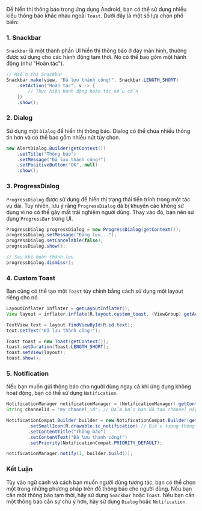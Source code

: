Để hiển thị thông báo trong ứng dụng Android, bạn có thể sử dụng nhiều kiểu thông báo khác nhau ngoài `Toast`. Dưới đây là một số lựa chọn phổ biến:

### 1. **Snackbar**
`Snackbar` là một thành phần UI hiển thị thông báo ở đáy màn hình, thường được sử dụng cho các hành động tạm thời. Nó có thể bao gồm một hành động (như "Hoàn tác").

```java
// Hiển thị Snackbar
Snackbar.make(view, "Đã lưu thành công!", Snackbar.LENGTH_SHORT)
    .setAction("Hoàn tác", v -> {
        // Thực hiện hành động hoàn tác nếu cần
    })
    .show();
```

### 2. **Dialog**
Sử dụng một `Dialog` để hiển thị thông báo. Dialog có thể chứa nhiều thông tin hơn và có thể bao gồm nhiều nút tùy chọn.

```java
new AlertDialog.Builder(getContext())
    .setTitle("Thông báo")
    .setMessage("Đã lưu thành công!")
    .setPositiveButton("OK", null)
    .show();
```

### 3. **ProgressDialog**
`ProgressDialog` được sử dụng để hiển thị trạng thái tiến trình trong một tác vụ dài. Tuy nhiên, lưu ý rằng `ProgressDialog` đã bị khuyến cáo không sử dụng vì nó có thể gây mất trải nghiệm người dùng. Thay vào đó, bạn nên sử dụng `ProgressBar` trong UI.

```java
ProgressDialog progressDialog = new ProgressDialog(getContext());
progressDialog.setMessage("Đang lưu...");
progressDialog.setCancelable(false);
progressDialog.show();

// Sau khi hoàn thành lưu
progressDialog.dismiss();
```

### 4. **Custom Toast**
Bạn cũng có thể tạo một `Toast` tùy chỉnh bằng cách sử dụng một layout riêng cho nó.

```java
LayoutInflater inflater = getLayoutInflater();
View layout = inflater.inflate(R.layout.custom_toast, (ViewGroup) getActivity().findViewById(R.id.custom_toast_container));

TextView text = layout.findViewById(R.id.text);
text.setText("Đã lưu thành công!");

Toast toast = new Toast(getContext());
toast.setDuration(Toast.LENGTH_SHORT);
toast.setView(layout);
toast.show();
```

### 5. **Notification**
Nếu bạn muốn gửi thông báo cho người dùng ngay cả khi ứng dụng không hoạt động, bạn có thể sử dụng `Notification`.

```java
NotificationManager notificationManager = (NotificationManager) getContext().getSystemService(Context.NOTIFICATION_SERVICE);
String channelId = "my_channel_id"; // Đảm bảo bạn đã tạo channel này trong Android 8.0 trở lên

NotificationCompat.Builder builder = new NotificationCompat.Builder(getContext(), channelId)
        .setSmallIcon(R.drawable.ic_notification) // Biểu tượng thông báo
        .setContentTitle("Thông báo")
        .setContentText("Đã lưu thành công!")
        .setPriority(NotificationCompat.PRIORITY_DEFAULT);

notificationManager.notify(1, builder.build());
```

### Kết Luận
Tùy vào ngữ cảnh và cách bạn muốn người dùng tương tác, bạn có thể chọn một trong những phương pháp trên để thông báo cho người dùng. Nếu bạn cần một thông báo tạm thời, hãy sử dụng `Snackbar` hoặc `Toast`. Nếu bạn cần một thông báo cần sự chú ý hơn, hãy sử dụng `Dialog` hoặc `Notification`.
